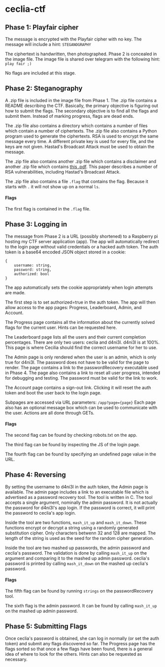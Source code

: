 # ceclia-ctf

## Phase 1: Playfair cipher

The message is encrypted with the Playfair cipher with no key. The message will include a hint: `STEGANOGRAPHY`

The ciphertext is handwritten, then photographed. Phase 2 is concealed in the image file. The image file is shared over telegram with the following hint: `play fair ;)`

No flags are included at this stage.

## Phase 2: Steganography

A .zip file is included in the image file from Phase 1. The .zip file contains a README describing the CTF. Basically, the primary objective is figuring out how to submit the flags. The secondary objective is to find all the flags and submit them. Instead of marking progress, flags are dead ends.

The .zip file also contains a directory which contains a number of files which contain a number of ciphertexts. The .zip file also contains a Python program used to generate the ciphertexts. RSA is used to encrypt the same message every time. A different private key is used for every file, and the keys are not given. Hastad's Broadcast Attack must be used to obtain the message. 

The .zip file also contains another .zip file which contains a disclaimer and another .zip file which contains [this .pdf](https://crypto.stanford.edu/~dabo/papers/RSA-survey.pdf). This paper describes a number of RSA vulnerabilities, including Hastad's Broadcast Attack.

The .zip file also contains a file `.flag` that contains the flag. Because it starts with `.` it will not show up on a normal `ls`.

#### Flags

The first flag is contained in the `.flag` file.

## Phase 3: Logging in

The message from Phase 2 is a URL (possibly shortened) to a Raspberry pi hosting my CTF server application (app). The app will automatically redirect to the login page without valid credentials or a hacked auth token. The auth token is a base64 encoded JSON object stored in a cookie:

```
{
    username: string,
    password: string,
    authorized: bool
}
```

The app automatically sets the cookie appropriately when login attempts are made.

The first step is to set authorized=true in the auth token. The app will then allow access to the app pages: Progress, Leaderboard, Admin, and Account.

The Progress page contains all the information about the currently solved flags for the current user. Hints can be requested here.

The Leaderboard page lists all the users and their current completion percentages. There are only two users: ceclia and d4ni3l. d4ni3l is at 100%. This page is where Cecilia should find the correct username for her to use.

The Admin page is only rendered when the user is an admin, which is only true for d4ni3l. The password does not have to be valid for the page to render. The page contains a link to the passwordRecovery executable used in Phase 4. The page also contains a link to reset all user progress, intended for debugging and testing. The password must be valid for the link to work.

The Account page contains a sign-out link. Clicking it will reset the auth token and boot the user back to the login page. 

Subpages are accessed via URL parameters: `/app?page={page}` Each page also has an optional message box which can be used to communicate with the user. Actions are all done through GETs.

#### Flags

The second flag can be found by checking robots.txt on the app.

The third flag can be found by inspecting the JS of the login page.

The fourth flag can be found by specifying an undefined page value in the URL. 

## Phase 4: Reversing

By setting the username to d4ni3l in the auth token, the Admin page is available. The admin page includes a link to an executable file which is advertised as a password recovery tool. The tool is written in C. The tool accepts a single argument, nominally the admin password. It is not actually the password for d4ni3l's app login. If the password is correct, it will print the password to ceclia's app login.

Inside the tool are two functions, `mash_it_up` and `mash_it_down`. These functions encrypt or decrypt a string using a randomly generated substitution cipher. Only characters betwenn 32 and 128 are mapped. The length of the string is used as the seed for the random cipher generation. 

Inside the tool are two mashed up passwords, the admin password and ceclia's password. The validation is done by calling `mash_it_up` on the argument and comparing it to the mashed up admin password. ceclia's password is printed by calling `mash_it_down` on the mashed up ceclia's password. 

#### Flags

The fifth flag can be found by running `strings` on the passwordRecovery tool.

The sixth flag is the admin password. It can be found by calling `mash_it_up` on the mashed up admin password.

## Phase 5: Submitting Flags

Once ceclia's password is obtained, she can log in normally (or set the auth token) and submit any flags discovered so far. The Progress page has the flags sorted so that once a few flags have been found, there is a general idea of where to look for the others. Hints can also be requested as necessary.


